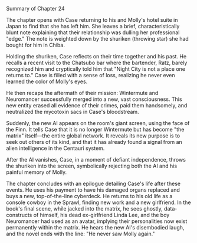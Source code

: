 Summary of Chapter 24

The chapter opens with Case returning to his and Molly's hotel suite in Japan to find that she has left him. She leaves a brief, characteristically blunt note explaining that their relationship was dulling her professional "edge." The note is weighted down by the shuriken (throwing star) she had bought for him in Chiba.

Holding the shuriken, Case reflects on their time together and his past. He recalls a recent visit to the Chatsubo bar where the bartender, Ratz, barely recognized him and cryptically told him that "Night City is not a place one returns to." Case is filled with a sense of loss, realizing he never even learned the color of Molly's eyes.

He then recaps the aftermath of their mission: Wintermute and Neuromancer successfully merged into a new, vast consciousness. This new entity erased all evidence of their crimes, paid them handsomely, and neutralized the mycotoxin sacs in Case's bloodstream.

Suddenly, the new AI appears on the room's giant screen, using the face of the Finn. It tells Case that it is no longer Wintermute but has become "the matrix" itself—the entire global network. It reveals its new purpose is to seek out others of its kind, and that it has already found a signal from an alien intelligence in the Centauri system.

After the AI vanishes, Case, in a moment of defiant independence, throws the shuriken into the screen, symbolically rejecting both the AI and his painful memory of Molly.

The chapter concludes with an epilogue detailing Case's life after these events. He uses his payment to have his damaged organs replaced and buys a new, top-of-the-line cyberdeck. He returns to his old life as a console cowboy in the Sprawl, finding new work and a new girlfriend. In the book's final scene, while jacked into the matrix, he sees ghostly, data-constructs of himself, his dead ex-girlfriend Linda Lee, and the boy Neuromancer had used as an avatar, implying their personalities now exist permanently within the matrix. He hears the new AI's disembodied laugh, and the novel ends with the line: "He never saw Molly again."
